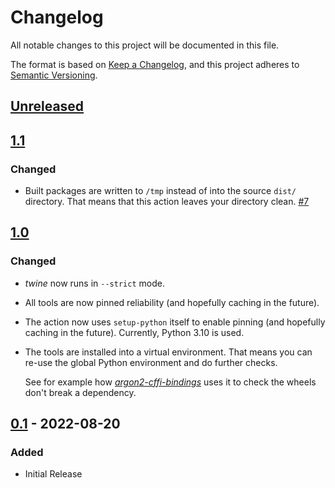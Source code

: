 # Changelog
All notable changes to this project will be documented in this file.

The format is based on [Keep a Changelog](https://keepachangelog.com/en/1.0.0/),
and this project adheres to [Semantic Versioning](https://semver.org/spec/v2.0.0.html).


## [Unreleased](https://github.com/hynek/build-and-inspect-python-package/compare/v1.1...main)


## [1.1](https://github.com/hynek/build-and-inspect-python-package/compare/v1.0...v1.1)

### Changed

- Built packages are written to `/tmp` instead of into the source `dist/` directory. That means that this action leaves your directory clean.
  [#7](https://github.com/hynek/build-and-inspect-python-package/pull/7)


## [1.0](https://github.com/hynek/build-and-inspect-python-package/compare/v0.1...v1.0)

### Changed

- *twine* now runs in `--strict` mode.
- All tools are now pinned reliability (and hopefully caching in the future).
- The action now uses `setup-python` itself to enable pinning (and hopefully caching in the future). Currently, Python 3.10 is used.
- The tools are installed into a virtual environment. That means you can re-use the global Python environment and do further checks.

  See for example how [*argon2-cffi-bindings*](https://github.com/hynek/argon2-cffi-bindings/blob/7427184b2beb5ec5e7f8c8a9a6e3c6409c81aeae/.github/workflows/ci.yml#L66-L79) uses it to check the wheels don't break a dependency.


## [0.1](https://github.com/hynek/build-and-inspect-python-package/tree/v0.1) - 2022-08-20

### Added

- Initial Release
